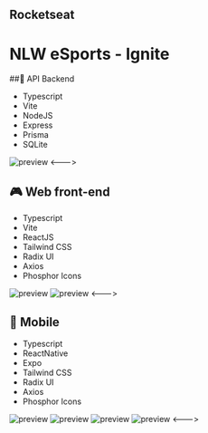 
## Rocketseat
# NLW eSports - Ignite


##💠 API Backend
- Typescript
- Vite
- NodeJS
- Express
- Prisma
- SQLite

![preview](nlw-esports-3.png)
<--->

## 🎮 Web front-end
- Typescript
- Vite
- ReactJS
- Tailwind CSS
- Radix UI
- Axios
- Phosphor Icons

![preview](nlw-esports-1.png)
![preview](nlw-esports-2.png)
<--->

## 📱 Mobile
- Typescript
- ReactNative
- Expo
- Tailwind CSS
- Radix UI
- Axios
- Phosphor Icons

![preview](nlw-esports-mob-1.jpeg) 
![preview](nlw-esports-mob-2.jpeg)
![preview](nlw-esports-mob-3.jpeg)
![preview](nlw-esports-mob-4.jpeg)
<--->
